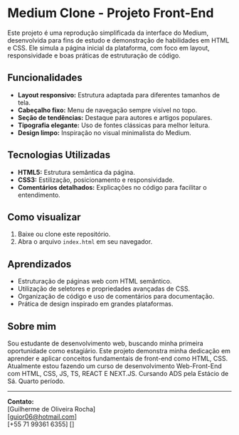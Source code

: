 # Medium Clone - Projeto Front-End

Este projeto é uma reprodução simplificada da interface do Medium, desenvolvida para fins de estudo e demonstração de habilidades em HTML e CSS. Ele simula a página inicial da plataforma, com foco em layout, responsividade e boas práticas de estruturação de código.

## Funcionalidades

- **Layout responsivo:** Estrutura adaptada para diferentes tamanhos de tela.
- **Cabeçalho fixo:** Menu de navegação sempre visível no topo.
- **Seção de tendências:** Destaque para autores e artigos populares.
- **Tipografia elegante:** Uso de fontes clássicas para melhor leitura.
- **Design limpo:** Inspiração no visual minimalista do Medium.

## Tecnologias Utilizadas

- **HTML5:** Estrutura semântica da página.
- **CSS3:** Estilização, posicionamento e responsividade.
- **Comentários detalhados:** Explicações no código para facilitar o entendimento.

## Como visualizar

1. Baixe ou clone este repositório.
2. Abra o arquivo `index.html` em seu navegador.

## Aprendizados

- Estruturação de páginas web com HTML semântico.
- Utilização de seletores e propriedades avançadas de CSS.
- Organização de código e uso de comentários para documentação.
- Prática de design inspirado em grandes plataformas.

## Sobre mim

Sou estudante de desenvolvimento web, buscando minha primeira oportunidade como estagiário. 
Este projeto demonstra minha dedicação em aprender e aplicar conceitos fundamentais de front-end como HTML, CSS.
Atualmente estou fazendo um curso de desenvolvimento Web-Front-End com HTML, CSS, JS, TS, REACT E NEXT.JS.
Cursando ADS pela Estácio de Sá. Quarto período.

---

**Contato:**  
[Guilherme de Oliveira Rocha]  
[guior06@hotmail.com]  
[+55 71 99361 6355]
[]
